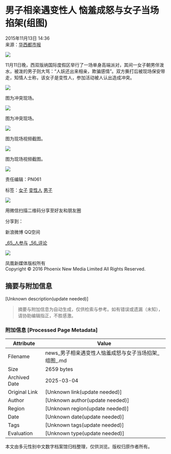 # 男子相亲遇变性人 恼羞成怒与女子当场掐架(组图)

2015年11月13日 14:36  
来源：[华西都市报](http://picture.youth.cn/qtdb/201511/t20151113_7305803.htm)

![](https://dolphin.deliver.ifeng.com/c?z=ifeng&la=0&si=2&ci=23&cg=22&c=29&or=232&l=728&bg=728&b=726&u=https://y0.ifengimg.com/34c4a1d78882290c/2012/0528/1x1.gif)

11月11日晚，西双版纳国际度假区举行了一场单身高端派对，其间一女子朝男伴泼水，被泼的男子则大骂：“人妖还出来相亲，欺骗感情”。双方撕打后被现场保安带走，知情人士称，该女子是变性人，参加活动被人认出造成冲突。

![](http://y2.ifengimg.com/haina/2015_46/b406b9f5ad26f32_w1024_h746.jpg)

图为冲突现场。

![](http://y2.ifengimg.com/haina/2015_46/db76d06c4a9b2e6_w1024_h684.jpg)

图为冲突现场。

![](http://y2.ifengimg.com/haina/2015_46/77c18f1f0214655_w756_h421.jpg)

图为现场视频截图。

![](http://y2.ifengimg.com/haina/2015_46/4022901b25b50c8_w756_h424.jpg)

图为现场视频截图。

[![](http://y2.ifengimg.com/a/2015/0708/icon_logo.gif)](http://www.ifeng.com/)

责任编辑：PN061

标签：[女子](http://search.ifeng.com/sofeng/search.action?c=1&q=%E5%A5%B3%E5%AD%90) [变性人](http://search.ifeng.com/sofeng/search.action?c=1&q=%E5%8F%98%E6%80%A7%E4%BA%BA) [男子](http://search.ifeng.com/sofeng/search.action?c=1&q=%E7%94%B7%E5%AD%90)

![](http://h2.ifengimg.com/0f56ee67a4c375c2/2013/1106/indeccode.png)

用微信扫描二维码分享至好友和朋友圈

分享到：

新浪微博 QQ空间

[_65_人参与](http://gentie.ifeng.com/view.html?docUrl=http%3A%2F%2Fnews.ifeng.com%2Fa%2F20151113%2F46233123_0.shtml&docName=%E7%94%B7%E5%AD%90%E7%9B%B8%E4%BA%B2%E9%81%87%E5%8F%98%E6%80%A7%E4%BA%BA%20%E6%81%BC%E7%BE%9E%E6%88%90%E6%80%92%E4%B8%8E%E5%A5%B3%E5%AD%90%E5%BD%93%E5%9C%BA%E6%8E%90%E6%9E%B6\(%E7%BB%84%E5%9B%BE\)&skey=7bfd14&pcUrl=http%3A%2F%2Fnews.ifeng.com%2Fa%2F20151113%2F46233123_0.shtml) [_56_评论](http://gentie.ifeng.com/view.html?docUrl=http%3A%2F%2Fnews.ifeng.com%2Fa%2F20151113%2F46233123_0.shtml&docName=%E7%94%B7%E5%AD%90%E7%9B%B8%E4%BA%B2%E9%81%87%E5%8F%98%E6%80%A7%E4%BA%BA%20%E6%81%BC%E7%BE%9E%E6%88%90%E6%80%92%E4%B8%8E%E5%A5%B3%E5%AD%90%E5%BD%93%E5%9C%BA%E6%8E%90%E6%9E%B6\(%E7%BB%84%E5%9B%BE\)&skey=7bfd14&pcUrl=http%3A%2F%2Fnews.ifeng.com%2Fa%2F20151113%2F46233123_0.shtml)

![](http://y2.ifengimg.com/ifengimcp/pic/20150902/3677f2773fd79f12b079_size1_w35_h15.png)

凤凰新媒体版权所有  
Copyright © 2016 Phoenix New Media Limited All Rights Reserved.
<!-- tcd_original_link https://news.ifeng.com/a/20151113/46233123_0.shtml?_cpb_shehui -->


## 摘要与附加信息

<!-- tcd_abstract -->
[Unknown description(update needed)]
<!-- tcd_abstract_end -->

> 摘要与附加信息为自动生成，仅供检索与参考。如有错误或遗漏（未知），请协助编辑指正，不胜感激。

### 附加信息 [Processed Page Metadata]

| Attribute       | Value                                  |
|-----------------|----------------------------------------|
| Filename        | news_男子相亲遇变性人恼羞成怒与女子当场掐架_组图_.md                             |
| Size            | 2659 bytes                           |
| Archived Date   | 2025-03-04                             |
| Original Link   | [Unknown link(update needed)]                       |
| Author          | [Unknown author(update needed)]                               |
| Region          | [Unknown region(update needed)]                               |
| Date            | [Unknown date(update needed)]                                 |
| Tags            | [Unknown tags(update needed)]                                 |
| Evaluation            | [Unknown type(update needed)]                                 |
<!-- tcd_table_end -->

本文由多元性别中文数字档案馆归档整理，仅供浏览。版权归原作者所有。
